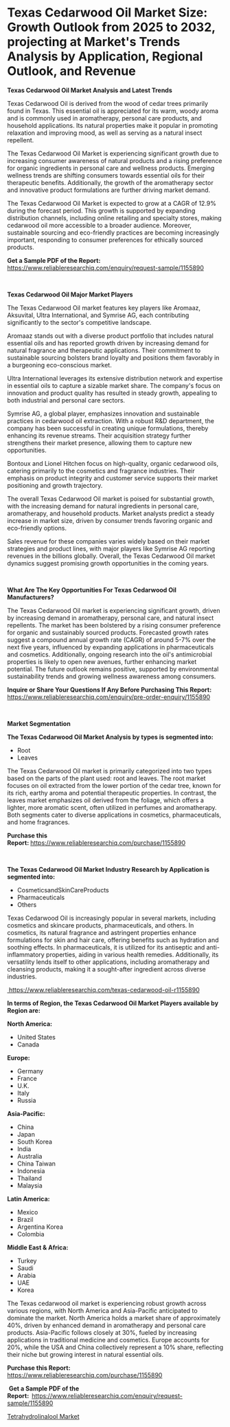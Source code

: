 <p><h1>Texas Cedarwood Oil Market Size: Growth Outlook from 2025 to 2032, projecting at Market's Trends Analysis by Application, Regional Outlook, and Revenue</h1></p><p><strong>Texas Cedarwood Oil Market Analysis and Latest Trends</strong></p>
<p><p>Texas Cedarwood Oil is derived from the wood of cedar trees primarily found in Texas. This essential oil is appreciated for its warm, woody aroma and is commonly used in aromatherapy, personal care products, and household applications. Its natural properties make it popular in promoting relaxation and improving mood, as well as serving as a natural insect repellent.</p><p>The Texas Cedarwood Oil Market is experiencing significant growth due to increasing consumer awareness of natural products and a rising preference for organic ingredients in personal care and wellness products. Emerging wellness trends are shifting consumers towards essential oils for their therapeutic benefits. Additionally, the growth of the aromatherapy sector and innovative product formulations are further driving market demand.</p><p>The Texas Cedarwood Oil Market is expected to grow at a CAGR of 12.9% during the forecast period. This growth is supported by expanding distribution channels, including online retailing and specialty stores, making cedarwood oil more accessible to a broader audience. Moreover, sustainable sourcing and eco-friendly practices are becoming increasingly important, responding to consumer preferences for ethically sourced products.</p></p>
<p><strong>Get a Sample PDF of the Report:&nbsp;</strong> <a href="https://www.reliableresearchiq.com/enquiry/request-sample/1155890?utm_campaign=3139&utm_medium=2&utm_source=Github&utm_content=ia&utm_term=31032025&utm_id=texas-cedarwood-oil">https://www.reliableresearchiq.com/enquiry/request-sample/1155890</a></p>
<p>&nbsp;</p>
<p><strong>Texas Cedarwood Oil Major Market Players</strong></p>
<p><p>The Texas Cedarwood Oil market features key players like Aromaaz, Aksuvital, Ultra International, and Symrise AG, each contributing significantly to the sector's competitive landscape. </p><p>Aromaaz stands out with a diverse product portfolio that includes natural essential oils and has reported growth driven by increasing demand for natural fragrance and therapeutic applications. Their commitment to sustainable sourcing bolsters brand loyalty and positions them favorably in a burgeoning eco-conscious market.</p><p>Ultra International leverages its extensive distribution network and expertise in essential oils to capture a sizable market share. The company's focus on innovation and product quality has resulted in steady growth, appealing to both industrial and personal care sectors.</p><p>Symrise AG, a global player, emphasizes innovation and sustainable practices in cedarwood oil extraction. With a robust R&D department, the company has been successful in creating unique formulations, thereby enhancing its revenue streams. Their acquisition strategy further strengthens their market presence, allowing them to capture new opportunities.</p><p>Bontoux and Lionel Hitchen focus on high-quality, organic cedarwood oils, catering primarily to the cosmetics and fragrance industries. Their emphasis on product integrity and customer service supports their market positioning and growth trajectory.</p><p>The overall Texas Cedarwood Oil market is poised for substantial growth, with the increasing demand for natural ingredients in personal care, aromatherapy, and household products. Market analysts predict a steady increase in market size, driven by consumer trends favoring organic and eco-friendly options.</p><p>Sales revenue for these companies varies widely based on their market strategies and product lines, with major players like Symrise AG reporting revenues in the billions globally. Overall, the Texas Cedarwood Oil market dynamics suggest promising growth opportunities in the coming years.</p></p>
<p>&nbsp;</p>
<p><strong>What Are The Key Opportunities For Texas Cedarwood Oil Manufacturers?</strong></p>
<p><p>The Texas Cedarwood Oil market is experiencing significant growth, driven by increasing demand in aromatherapy, personal care, and natural insect repellents. The market has been bolstered by a rising consumer preference for organic and sustainably sourced products. Forecasted growth rates suggest a compound annual growth rate (CAGR) of around 5-7% over the next five years, influenced by expanding applications in pharmaceuticals and cosmetics. Additionally, ongoing research into the oil's antimicrobial properties is likely to open new avenues, further enhancing market potential. The future outlook remains positive, supported by environmental sustainability trends and growing wellness awareness among consumers.</p></p>
<p><strong>Inquire or Share Your Questions If Any Before Purchasing This Report:</strong> <a href="https://www.reliableresearchiq.com/enquiry/pre-order-enquiry/1155890?utm_campaign=3139&utm_medium=2&utm_source=Github&utm_content=ia&utm_term=31032025&utm_id=texas-cedarwood-oil">https://www.reliableresearchiq.com/enquiry/pre-order-enquiry/1155890</a></p>
<p>&nbsp;</p>
<p><strong>Market Segmentation</strong></p>
<p><strong>The Texas Cedarwood Oil Market Analysis by types is segmented into:</strong></p>
<p><ul><li>Root</li><li>Leaves</li></ul></p>
<p><p>The Texas Cedarwood Oil market is primarily categorized into two types based on the parts of the plant used: root and leaves. The root market focuses on oil extracted from the lower portion of the cedar tree, known for its rich, earthy aroma and potential therapeutic properties. In contrast, the leaves market emphasizes oil derived from the foliage, which offers a lighter, more aromatic scent, often utilized in perfumes and aromatherapy. Both segments cater to diverse applications in cosmetics, pharmaceuticals, and home fragrances.</p></p>
<p><strong>Purchase this Report:&nbsp;</strong><a href="https://www.reliableresearchiq.com/purchase/1155890?utm_campaign=3139&utm_medium=2&utm_source=Github&utm_content=ia&utm_term=31032025&utm_id=texas-cedarwood-oil">https://www.reliableresearchiq.com/purchase/1155890</a></p>
<p>&nbsp;</p>
<p><strong>The Texas Cedarwood Oil Market Industry Research by Application is segmented into:</strong></p>
<p><ul><li>CosmeticsandSkinCareProducts</li><li>Pharmaceuticals</li><li>Others</li></ul></p>
<p><p>Texas Cedarwood Oil is increasingly popular in several markets, including cosmetics and skincare products, pharmaceuticals, and others. In cosmetics, its natural fragrance and astringent properties enhance formulations for skin and hair care, offering benefits such as hydration and soothing effects. In pharmaceuticals, it is utilized for its antiseptic and anti-inflammatory properties, aiding in various health remedies. Additionally, its versatility lends itself to other applications, including aromatherapy and cleansing products, making it a sought-after ingredient across diverse industries.</p></p>
<p><a href="https://www.reliableresearchiq.com/texas-cedarwood-oil-r1155890?utm_campaign=3139&utm_medium=2&utm_source=Github&utm_content=ia&utm_term=31032025&utm_id=texas-cedarwood-oil">&nbsp;https://www.reliableresearchiq.com/texas-cedarwood-oil-r1155890</a></p>
<p><strong>In terms of Region, the Texas Cedarwood Oil Market Players available by Region are:</strong></p>
<p>
    <p> <strong> North America: </strong>
        <ul>
            <li>United States</li>
            <li>Canada</li>
        </ul>
        </p> 
    <p> <strong> Europe: </strong>
        <ul>
            <li>Germany</li>
            <li>France</li>
            <li>U.K.</li>
            <li>Italy</li>
            <li>Russia</li>
        </ul>
        </p> 
    <p> <strong> Asia-Pacific: </strong>
        <ul>
            <li>China</li>
            <li>Japan</li>
            <li>South Korea</li>
            <li>India</li>
            <li>Australia</li>
            <li>China Taiwan</li>
            <li>Indonesia</li>
            <li>Thailand</li>
            <li>Malaysia</li>
        </ul>
        </p> 
    <p> <strong> Latin America: </strong>
        <ul>
            <li>Mexico</li>
            <li>Brazil</li>
            <li>Argentina Korea</li>
            <li>Colombia</li>
        </ul>
        </p> 
    <p> <strong> Middle East & Africa: </strong>
        <ul>
            <li>Turkey</li>
            <li>Saudi</li>
            <li>Arabia</li>
            <li>UAE</li>
            <li>Korea</li>
        </ul>
    </p>
    </p>
<p><p>The Texas cedarwood oil market is experiencing robust growth across various regions, with North America and Asia-Pacific anticipated to dominate the market. North America holds a market share of approximately 40%, driven by enhanced demand in aromatherapy and personal care products. Asia-Pacific follows closely at 30%, fueled by increasing applications in traditional medicine and cosmetics. Europe accounts for 20%, while the USA and China collectively represent a 10% share, reflecting their niche but growing interest in natural essential oils.</p></p>
<p><strong>Purchase this Report: </strong><a href="https://www.reliableresearchiq.com/purchase/1155890?utm_campaign=3139&utm_medium=2&utm_source=Github&utm_content=ia&utm_term=31032025&utm_id=texas-cedarwood-oil">https://www.reliableresearchiq.com/purchase/1155890</a></p>
<p>&nbsp;<strong>Get a Sample PDF of the Report:&nbsp;&nbsp;</strong><a href="https://www.reliableresearchiq.com/enquiry/request-sample/1155890?utm_campaign=3139&utm_medium=2&utm_source=Github&utm_content=ia&utm_term=31032025&utm_id=texas-cedarwood-oil">https://www.reliableresearchiq.com/enquiry/request-sample/1155890</a></p>
<p><strong></strong></p>
<p><p><a href="https://github.com/ziwersekos/Market-Research-Report-List-1/blob/main/tetrahydrolinalool-market.md?utm_campaign=3139&utm_medium=2&utm_source=Github&utm_content=ia&utm_term=31032025&utm_id=texas-cedarwood-oil">Tetrahydrolinalool Market</a></p></p>